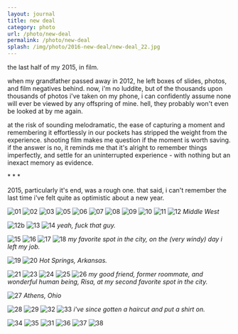 ```yaml
---
layout: journal
title: new deal
category: photo
url: /photo/new-deal
permalink: /photo/new-deal
splash: /img/photo/2016-new-deal/new-deal_22.jpg
---
```


the last half of my 2015, in film.

when my grandfather passed away in 2012, he left boxes of slides, photos, and film negatives behind. now, i'm no luddite, but of the thousands upon thousands of photos i've taken on my phone, i can confidently assume none will ever be viewed by any offspring of mine. hell, they probably won't even be looked at by me again.

at the risk of sounding melodramatic, the ease of capturing a moment and remembering it effortlessly in our pockets has stripped the weight from the experience. shooting film makes me question if the moment is worth saving. if the answer is no, it reminds me that it's alright to remember things imperfectly, and settle for an uninterrupted experience - with nothing but an inexact memory as evidence.

<!--my shutter went quiet there for a moment, but judging by the stacks of photos under my bed, when i had my camera with me, i wasn't shy about using it. i'm still shooting mostly film, and i'm still getting the hang of it, but my batting average is certainly improving. never one to sit still for too long, these photos were taken in Georgia, Kansas, Chicago, Ohio, Maryland, Michigan, and many other places in between. -->

<p class='center'>* * *</p>

2015, particularly it's end, was a rough one. that said, i can't remember the last time i've felt quite as optimistic about a new year. 

![01](../../img/photo/2016-new-deal/new-deal_1.jpg)
![02](../../img/photo/2016-new-deal/new-deal_2.jpg)
![03](../../img/photo/2016-new-deal/new-deal_3.jpg)
![05](../../img/photo/2016-new-deal/new-deal_6.jpg)
![06](../../img/photo/2016-new-deal/new-deal_5.jpg)
![07](../../img/photo/2016-new-deal/new-deal_7.jpg)
![08](../../img/photo/2016-new-deal/new-deal_10.jpg)
![09](../../img/photo/2016-new-deal/new-deal_9.jpg)
![10](../../img/photo/2016-new-deal/new-deal_35.jpg)
![11](../../img/photo/2016-new-deal/new-deal_28.jpg)
![12](../../img/photo/2016-new-deal/new-deal_8.jpg)
_Middle West_

![12b](../../img/photo/2016-new-deal/new-deal_34.jpg)
![13](../../img/photo/2016-new-deal/new-deal_11.jpg)
![14](../../img/photo/2016-new-deal/new-deal_13.jpg)
_yeah, fuck that guy._

![15](../../img/photo/2016-new-deal/new-deal_15.jpg)
![16](../../img/photo/2016-new-deal/new-deal_17.jpg)
![17](../../img/photo/2016-new-deal/new-deal_14.jpg)
![18](../../img/photo/2016-new-deal/new-deal_16.jpg)
_my favorite spot in the city, on the (very windy) day i left my job._

![19](../../img/photo/2016-new-deal/new-deal_18.jpg)
![20](../../img/photo/2016-new-deal/new-deal_24.jpg)
_Hot Springs, Arkansas._

![21](../../img/photo/2016-new-deal/new-deal_22.jpg)
![23](../../img/photo/2016-new-deal/new-deal_26.jpg)
![24](../../img/photo/2016-new-deal/new-deal_19.jpg)
![25](../../img/photo/2016-new-deal/new-deal_20.jpg)
![26](../../img/photo/2016-new-deal/new-deal_21.jpg)
_my good friend, former roommate, and wonderful human being, Risa, at my second favorite spot in the city._

![27](../../img/photo/2016-new-deal/new-deal_23.jpg)
_Athens, Ohio_

![28](../../img/photo/2016-new-deal/new-deal_27.jpg)
![29](../../img/photo/2016-new-deal/new-deal_25.jpg)
![32](../../img/photo/2016-new-deal/new-deal_30.jpg)
![33](../../img/photo/2016-new-deal/new-deal_12.jpg)
_i've since gotten a haircut and put a shirt on._

![34](../../img/photo/2016-new-deal/new-deal_29.jpg)
![35](../../img/photo/2016-new-deal/new-deal_36.jpg)
![31](../../img/photo/2016-new-deal/new-deal_31.jpg)
![36](../../img/photo/2016-new-deal/new-deal_33.jpg)
![37](../../img/photo/2016-new-deal/new-deal_32.jpg)
![38](../../img/photo/2016-new-deal/new-deal_37.jpg)
